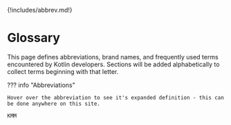 {!includes/abbrev.md!}

# Glossary

This page defines abbreviations, brand names, and frequently used terms encountered by Kotlin developers. Sections will be added alphabetically to collect terms beginning with that letter.

??? info "Abbreviations"

    Hover over the abbreviation to see it's expanded definition - this can be done anywhere on this site.

    KMM
